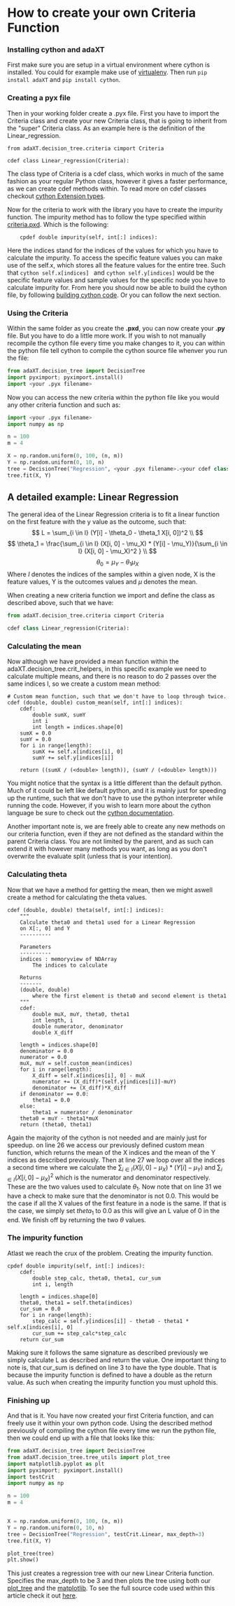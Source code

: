 # How to create your own Criteria Function

### Installing cython and adaXT
First make sure you are setup in a virtual environment where cython is installed. You could for example make use of [virtualenv](https://virtualenv.pypa.io/en/latest/). Then run ```pip install adaXT``` and ```pip install cython```.

### Creating a pyx file
Then in your working folder create a .pyx file. First you have to import the Criteria class and create your new Criteria class, that is going to inherit from the "super" Criteria class. As an example here is the definition of the Linear_regression.
```cython
from adaXT.decision_tree.criteria cimport Criteria

cdef class Linear_regression(Criteria):
```
The class type of Criteria is a cdef class, which works in much of the same fashion as your regular Python class, however it gives a faster performance, as we can create cdef methods within. To read more on cdef classes checkout [cython Extension types](https://cython.readthedocs.io/en/latest/src/tutorial/cdef_classes.html).

Now for the criteria to work with the library you have to create the impurity function. The impurity method has to follow the type specified within [criteria.pxd](https://github.com/NiklasPfister/adaXT/blob/main/src/adaXT/decision_tree/criteria.pxd). Which is the following:
```cython
    cpdef double impurity(self, int[:] indices):
```
Here the indices stand for the indices of the values for which you have to calculate the impurity. To access the specific feature values you can make use of the self.x, which stores all the feature values for the entire tree. Such that ```cython self.x[indices] ``` and ```cython self.y[indices]``` would be the specific feature values and sample values for the specific node you have to calculate impurity for. From here you should now be able to build the cython file, by following [building cython code](https://cython.readthedocs.io/en/latest/src/quickstart/build.html). Or you can follow the next section.

### Using the Criteria
Within the same folder as you create the **.pxd**, you can now create your **.py** file. But you have to do a little more work. If you wish to not manually recompile the cython file every time you make changes to it, you can within the python file tell cython to compile the cython source file whenver you run the file:
```python
from adaXT.decision_tree import DecisionTree
import pyximport; pyximport.install()
import <your .pyx filename>
```
Now you can access the new criteria within the python file like you would any other criteria function and such as:

```python
import <your .pyx filename>
import numpy as np

n = 100
m = 4

X = np.random.uniform(0, 100, (n, m))
Y = np.random.uniform(0, 10, n)
tree = DecisionTree("Regression", <your .pyx filename>.<your cdef class>, max_depth=3)
tree.fit(X, Y)
```

## A detailed example: Linear Regression
The general idea of the Linear Regression criteria is to fit a linear function on the first feature with the y value as the outcome, such that:
$$
L = \sum_{i \in I} (Y[i] - \theta_0 - \theta_1 X[i, 0])^2 \\
$$
$$
\theta_1 = \frac{\sum_{i \in I} (X[i, 0] - \mu_X) * (Y[i] - \mu_Y)}{\sum_{i \in I} (X[i, 0] - \mu_X)^2 } \\
$$
$$
\theta_0 = \mu_Y - \theta_1 \mu_X
$$
Where $I$ denotes the indices of the samples within a given node, X is the feature values, Y is the outcomes values and $\mu$ denotes the mean.


When creating a new criteria function we import and define the class as described above, such that we have:
```python
from adaXT.decision_tree.criteria cimport Criteria

cdef class Linear_regression(Criteria):
```

### Calculating the mean

Now although we have provided a mean function within the adaXT.decision_tree.crit_helpers, in this specific example we need to calculate multiple means, and there is no reason to do 2 passes over the same indices I, so we create a custom mean method:

```cython
# Custom mean function, such that we don't have to loop through twice.
cdef (double, double) custom_mean(self, int[:] indices):
    cdef:
        double sumX, sumY
        int i
        int length = indices.shape[0]
    sumX = 0.0
    sumY = 0.0
    for i in range(length):
        sumX += self.x[indices[i], 0]
        sumY += self.y[indices[i]]

    return ((sumX / (<double> length)), (sumY / (<double> length)))
```
You might notice that the syntax is a little different than the default python. Much of it could be left like default python, and it is mainly just for speeding up the runtime, such that we don't have to use the python interpreter while running the code. However, if you wish to learn more about the cython language be sure to check out the [cython documentation](https://cython.readthedocs.io/en/latest/).

Another important note is, we are freely able to create any new methods on our criteria function, even if they are not defined as the standard within the parent Criteria class. You are not limited by the parent, and as such can extend it with however many methods you want, as long as you don't overwrite the evaluate split (unless that is your intention).

### Calculating theta
Now that we have a method for getting the mean, then we might aswell create a method for calculating the theta values.
```cython linenums="1"
cdef (double, double) theta(self, int[:] indices):
    """
    Calculate theta0 and theta1 used for a Linear Regression
    on X[:, 0] and Y
    ----------

    Parameters
    ----------
    indices : memoryview of NDArray
        The indices to calculate

    Returns
    -------
    (double, double)
        where the first element is theta0 and second element is theta1
    """
    cdef:
        double muX, muY, theta0, theta1
        int length, i
        double numerator, denominator
        double X_diff

    length = indices.shape[0]
    denominator = 0.0
    numerator = 0.0
    muX, muY = self.custom_mean(indices)
    for i in range(length):
        X_diff = self.x[indices[i], 0] - muX
        numerator += (X_diff)*(self.y[indices[i]]-muY)
        denominator += (X_diff)*X_diff
    if denominator == 0.0:
        theta1 = 0.0
    else:
        theta1 = numerator / denominator
    theta0 = muY - theta1*muX
    return (theta0, theta1)
```
Again the majority of the cython is not needed and are mainly just for speedup.
on line 26 we access our previously defined custom mean function, which returns the mean of the X indices and the mean of the Y indices as described previously. Then at line 27 we loop over all the indices a second time where we calculate the $\sum_{i \in I} (X[i, 0] - \mu_X) * (Y[i] - \mu_Y)$ and $\sum_{i \in I} (X[i, 0] - \mu_X)^2$ which is the numerator and denominator respectively. These are the two values used to calculate $\theta_1$. Now note that on line 31 we have a check to make sure that the denominator is not 0.0. This would be the case if all the X values of the first feature in a node is the same. If that is the case, we simply set $theta_1$ to 0.0 as this will give an L value of 0 in the end. We finish off by returning the two $\theta$ values.

[comment]: # (TODO: check if the description made is correct with Niklas.)

### The impurity function
Atlast we reach the crux of the problem. Creating the impurity function.
```cython linenums="1"
cpdef double impurity(self, int[:] indices):
    cdef:
        double step_calc, theta0, theta1, cur_sum
        int i, length

    length = indices.shape[0]
    theta0, theta1 = self.theta(indices)
    cur_sum = 0.0
    for i in range(length):
        step_calc = self.y[indices[i]] - theta0 - theta1 * self.x[indices[i], 0]
        cur_sum += step_calc*step_calc
    return cur_sum
```
Making sure it follows the same signature as described previously we simply calculate L as described and return the value. One important thing to note is, that cur_sum is defined on line 3 to have the type double. That is because the impurity function is defined to have a double as the return value. As such when creating the impurity function you must uphold this.

### Finishing up
And that is it. You have now created your first Criteria function, and can freely use it within your own python code. Using the described method previously of compiling the cython file every time we run the python file, then we could end up with a file that looks like this:
```python
from adaXT.decision_tree import DecisionTree
from adaXT.decision_tree.tree_utils import plot_tree
import matplotlib.pyplot as plt
import pyximport; pyximport.install()
import testCrit
import numpy as np

n = 100
m = 4


X = np.random.uniform(0, 100, (n, m))
Y = np.random.uniform(0, 10, n)
tree = DecisionTree("Regression", testCrit.Linear, max_depth=3)
tree.fit(X, Y)

plot_tree(tree)
plt.show()
```
This just creates a regression tree with our new Linear Criteria function. Specifies the max_depth to be 3 and then plots the tree using both our [plot_tree](../utils/tree_utils.md) and the [matplotlib](https://matplotlib.org/). To see the full source code used within this article check it out [here](https://github.com/NiklasPfister/adaXT/tree/Documentation/docs/assests/examples/linear_regression).